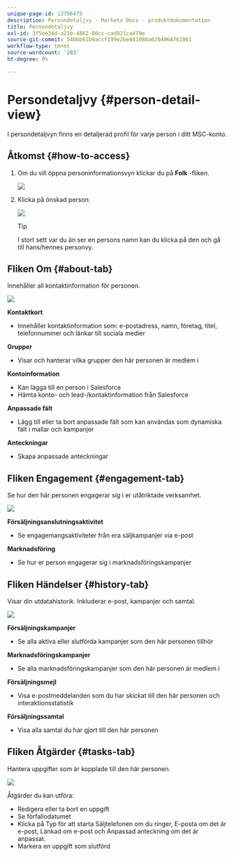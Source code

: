 ```yaml
---
unique-page-id: 13796475
description: Persondetaljvy - Marketo Docs - produktdokumentation
title: Persondetaljvy
exl-id: 3f5ee34d-a21b-4862-80cc-cad921ca479e
source-git-commit: 540bb61b9accf199e2be841086a6204064762861
workflow-type: tm+mt
source-wordcount: '283'
ht-degree: 0%

---
```


# Persondetaljvy {#person-detail-view}

I persondetaljvyn finns en detaljerad profil för varje person i ditt MSC-konto.

## Åtkomst {#how-to-access}

1. Om du vill öppna personinformationsvyn klickar du på **Folk** -fliken.

   ![](assets/person-detail-view-1.png)

1. Klicka på önskad person.

   ![](assets/person-detail-view-2.png)

   >[!TIP]
   >
   >I stort sett var du än ser en persons namn kan du klicka på den och gå till hans/hennes personvy.

## Fliken Om {#about-tab}

Innehåller all kontaktinformation för personen.

![](assets/person-detail-view-3.png)

**Kontaktkort**

* Innehåller kontaktinformation som: e-postadress, namn, företag, titel, telefonnummer och länkar till sociala medier

**Grupper**

* Visar och hanterar vilka grupper den här personen är medlem i

**Kontoinformation**

* Kan lägga till en person i Salesforce
* Hämta konto- och lead-/kontaktinformation från Salesforce

**Anpassade fält**

* Lägg till eller ta bort anpassade fält som kan användas som dynamiska fält i mallar och kampanjer

**Anteckningar**

* Skapa anpassade anteckningar

## Fliken Engagement {#engagement-tab}

Se hur den här personen engagerar sig i er utåtriktade verksamhet.

![](assets/person-detail-view-4.png)

**Försäljningsanslutningsaktivitet**

* Se engagemangsaktiviteter från era säljkampanjer via e-post

**Marknadsföring**

* Se hur er person engagerar sig i marknadsföringskampanjer

## Fliken Händelser {#history-tab}

Visar din utdatahistorik. Inkluderar e-post, kampanjer och samtal.

![](assets/person-detail-view-5.png)

**Försäljningskampanjer**

* Se alla aktiva eller slutförda kampanjer som den här personen tillhör

**Marknadsföringskampanjer**

* Se alla marknadsföringskampanjer som den här personen är medlem i

**Försäljningsmejl**

* Visa e-postmeddelanden som du har skickat till den här personen och interaktionsstatistik

**Försäljningssamtal**

* Visa alla samtal du har gjort till den här personen

## Fliken Åtgärder {#tasks-tab}

Hantera uppgifter som är kopplade till den här personen.

![](assets/person-detail-view-6.png)

Åtgärder du kan utföra:

* Redigera eller ta bort en uppgift
* Se förfallodatumet
* Klicka på Typ för att starta Säljtelefonen om du ringer, E-posta om det är e-post, Länkad om e-post och Anpassad anteckning om det är anpassat.
* Markera en uppgift som slutförd
